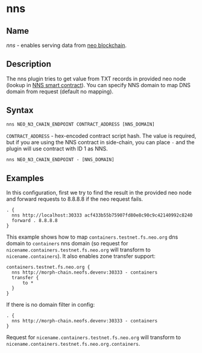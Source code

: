# nns   

## Name

*nns* - enables serving data from [neo blockchain](https://neo.org/).

## Description

The nns plugin tries to get value from TXT records in provided neo node 
(lookup in [NNS smart contract](https://docs.neo.org/docs/en-us/reference/nns.html)).
You can specify NNS domain to map DNS domain from request (default no mapping).

## Syntax

``` txt
nns NEO_N3_CHAIN_ENDPOINT CONTRACT_ADDRESS [NNS_DOMAIN]
```

`CONTRACT_ADDRESS` - hex-encoded contract script hash. The value is required, but if you are using the NNS contract 
in side-chain, you can place `-` and the plugin will use contract with ID 1 as NNS.
``` txt
nns NEO_N3_CHAIN_ENDPOINT - [NNS_DOMAIN]
```

## Examples

In this configuration, first we try to find the result in the provided neo node and forward 
requests to 8.8.8.8 if the neo request fails.

``` corefile
. {
  nns http://localhost:30333 acf433b55b75907fd80e8c90c9c42140992c8240
  forward . 8.8.8.8
}
```

This example shows how to map `containers.testnet.fs.neo.org` dns domain to `containers` nns domain 
(so request for `nicename.containers.testnet.fs.neo.org` will transform to `nicename.containers`).
It also enables zone transfer support:

``` corefile
containers.testnet.fs.neo.org {
  nns http://morph-chain.neofs.devenv:30333 - containers
  transfer {
      to *
  }
}
```

If there is no domain filter in config:

``` corefile
. {
  nns http://morph-chain.neofs.devenv:30333 - containers
}
```

Request for `nicename.containers.testnet.fs.neo.org` will transform to `nicename.containers.testnet.fs.neo.org.containers`.
